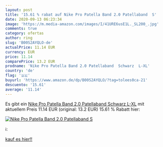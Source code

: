```yaml
---
layout: post
title: '15.61 % rabat auf Nike Pro Patella Band 2.0 Patellaband  S'
date: 2020-09-13 06:23:34
image: 'https://m.media-amazon.com/images/I/41URE6usE1L._SL200_.jpg'
comments: true
category: ofertas
author: ring
slug: 'B00S2AYQLO-de'
actualPrice: 11.14 EUR
currency: EUR
price: 11.14
comparePrice: 13.2 EUR
prodname: 'Nike Pro Patella Band 2.0 Patellaband  Schwarz  L-XL'
country: 'de'
flag: '🇩🇪'
buyurl: 'https://www.amazon.de/dp/B00S2AYQLO/?tag=tolees0ca-21'
descuento: '15.61'
average: '11.14'
---
```


Es gibt ein [Nike Pro Patella Band 2.0 Patellaband  Schwarz  L-XL](https://www.amazon.de/dp/B00S2AYQLO/?tag=tolees0ca-21) mit aktuellem Preis 11.14 EUR (original: 13.2 EUR) 15.61 % Rabatt hier:

[![Nike Pro Patella Band 2.0 Patellaband  S](https://m.media-amazon.com/images/I/41URE6usE1L._SL200_.jpg)](https://www.amazon.de/dp/B00S2AYQLO/?tag=tolees0ca-21)

ℹ️:


[kauf es hier!!](https://www.amazon.de/dp/B00S2AYQLO/?tag=tolees0ca-21)
